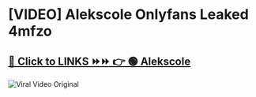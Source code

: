 
 # [VIDEO] Alekscole Onlyfans Leaked 4mfzo

## <h2><a href="https://clipsfans.com/Alekscole&ref=git">🔗 Click to LINKS ⏩⏩ 👉 🟢 Alekscole </a></h2>

<a href="https://clipsfans.com/Alekscole&ref=git" rel="nofollow" data-target="animated-image.originalLink"><img src="https://i.ibb.co.com/xMMVF88/686577567.gif" alt="Viral Video Original" style="max-width: 100%; display: inline-block;" data-target="animated-image.originalImage"></a>

